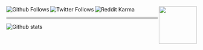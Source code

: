 <a href="https://github.com/caiiqef">
  <img align="left" alt="Github Follows" src="https://img.shields.io/github/followers/caiiqef?label=Follow&style=social" />
</a>

<a href="https://twitter.com/caiiqef">
  <img align="left" alt="Twitter Follows" src="https://img.shields.io/twitter/follow/caiiqef?label=Follow&style=social" />
</a>

<a href="https://reddit.com/user/caiiqef">
  <img align="left" alt="Reddit Karma" src="https://img.shields.io/reddit/user-karma/combined/caiiqef?style=social" />
</a>

<img align='right' src='https://i.imgur.com/sv6ffPf.gif' width='100'>

<br />
<hr>

![Github stats](https://github-readme-stats.vercel.app/api?username=caiiqef&show_icons=true&hide_border=true)
